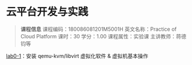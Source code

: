 # 云平台开发与实践

> **课程信息**
> 课程编码：180086081201M5001H
> 英文名称：Practice of Cloud Platform
> 课时：30
> 学分：1.00
> 课程属性：实验课
> 主讲教师：蒋德钧等

[lab0-1](./lab0-1/)：安装 qemu-kvm/libvirt 虚拟化软件 & 虚拟机基本操作
